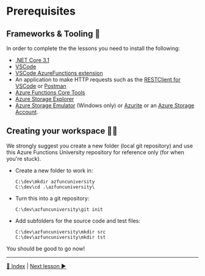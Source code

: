 # Prerequisites 

## Frameworks & Tooling 🧰

In order to complete the the lessons you need to install the following:

- [.NET Core 3.1](https://dotnet.microsoft.com/download/dotnet-core)
- [VSCode](https://code.visualstudio.com/Download)
- [VSCode AzureFunctions extension](https://github.com/Microsoft/vscode-azurefunctions)
- An application to make HTTP requests such as the [RESTClient for VSCode](https://marketplace.visualstudio.com/items?itemName=humao.rest-client) or [Postman](https://www.postman.com/)
- [Azure Functions Core Tools](https://github.com/Azure/azure-functions-core-tools)
- [Azure Storage Explorer](https://azure.microsoft.com/en-us/features/storage-explorer/)
- [Azure Storage Emulator](https://docs.microsoft.com/en-us/azure/storage/common/storage-use-emulator) (Windows only) or [Azurite](https://docs.microsoft.com/en-us/azure/storage/common/storage-use-azurite) or an [Azure Storage Account](https://docs.microsoft.com/en-us/azure/storage/common/storage-account-create?tabs=azure-portal).

## Creating your workspace 👩‍💻

We strongly suggest you create a new folder (local git repository) and use this Azure Functions University repository for reference only (for when you're stuck).

- Create a new folder to work in:

    ```
    C:\dev\mkdir azfuncuniversity
    C:\dev\cd .\azfuncuniversity\
    ```

- Turn this into a git repository:

    ```
    C:\dev\azfuncuniversity\git init
    ```

- Add subfolders for the source code and test files:

    ```
    C:\dev\azfuncuniversity\mkdir src
    C:\dev\azfuncuniversity\mkdir tst
    ```

You should be good to go now!

---
[🔼 Index](_index.md) | [Next lesson ▶](http.md)

